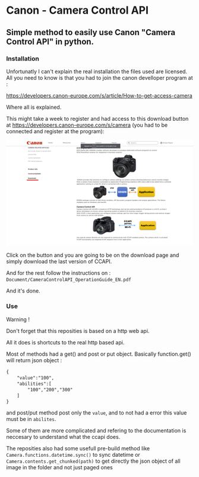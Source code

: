 # Canon - Camera Control API


## Simple method to easily use Canon "Camera Control API" in python.




### Installation

Unfortunatly I can't explain the real installation the files used are licensed. All you need to know is that you had to join the canon develloper program at :

https://developers.canon-europe.com/s/article/How-to-get-access-camera

Where all is explained.

This might take a week to register and had access to this download button at https://developers.canon-europe.com/s/camera (you had to be connected and register at the program): 

![](images/download.png)

Click on the button and you are going to be on the download page and simply download the last version of CCAPI.

And for the rest follow the instructions on : ``Document/CameraControlAPI_OperationGuide_EN.pdf``
 
And it's done.

### Use

Warning !

Don't forget that this reposities is based on a http web api.

All it does is shortcuts to the real http based api.

Most of methods had a get() and post or put object. Basically function.get() will return json object :

```
{
    "value":"100",
    "abilities":[
        "100","200","300"
    ]
}
```

and post/put method post only the ``value``, and to not had a error this value must be in ``abilites``.

Some of them are more complicated and refering to the documentation is neccesary to understand what the ccapi does.

The reposities also had some usefull pre-build method like ``Camera.functions.datetime.sync()`` to sync datetime or ``Camera.contents.get_chunked(path)`` to get directly the json object of all image in the folder and not just paged ones


